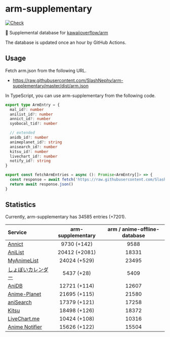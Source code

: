 # arm-supplementary

[![Check](https://github.com/SlashNephy/arm-supplementary/actions/workflows/check-node.yml/badge.svg)](https://github.com/SlashNephy/arm-supplementary/actions/workflows/check-node.yml)

💊 Supplemental database for [kawaiioverflow/arm](https://github.com/kawaiioverflow/arm)

The database is updated once an hour by GitHub Actions.

## Usage

Fetch arm.json from the following URL.

- https://raw.githubusercontent.com/SlashNephy/arm-supplementary/master/dist/arm.json

In TypeScript, you can use arm-supplementary from the following code.

```TypeScript
export type ArmEntry = {
  mal_id?: number
  anilist_id?: number
  annict_id?: number
  syobocal_tid?: number

  // extended
  anidb_id?: number
  animeplanet_id?: string
  anisearch_id?: number
  kitsu_id?: number
  livechart_id?: number
  notify_id?: string
}

export const fetchArmEntries = async (): Promise<ArmEntry[]> => {
  const response = await fetch('https://raw.githubusercontent.com/SlashNephy/arm-supplementary/master/dist/arm.json')
  return await response.json()
}
```

## Statistics

Currently, arm-supplementary has 34585 entries (+7201).

| Service                                     | arm-supplementary | arm / anime-offline-database |
| :------------------------------------------ | :---------------: | :--------------------------: |
| [Annict](https://annict.com)                |    9730 (+142)    |             9588             |
| [AniList](https://anilist.co)               |   20412 (+2081)   |            18331             |
| [MyAnimeList](https://myanimelist.net)      |   24024 (+529)    |            23495             |
| [しょぼいカレンダー](https://cal.syoboi.jp) |    5437 (+28)     |             5409             |
| [AniDB](https://anidb.net)                  |   12721 (+114)    |            12607             |
| [Anime-Planet](https://anime-planet.com)    |   21695 (+115)    |            21580             |
| [aniSearch](https://anisearch.com)          |   17379 (+121)    |            17258             |
| [Kitsu](https://kitsu.io)                   |   18498 (+126)    |            18372             |
| [LiveChart.me](https://livechart.me)        |   10424 (+108)    |            10316             |
| [Anime Notifier](https://notify.moe)        |   15626 (+122)    |            15504             |
